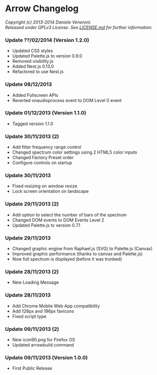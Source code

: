 # Arrow Changelog

_Copyright (c) 2013-2014 Daniele Veneroni._  
_Released under GPLv3 License. See [LICENSE.md](LICENSE.md) for further information._

### Update ??/02/2014 (Version 1.2.0)

* Updated CSS styles
* Updated Palette.js to version 0.9.0
* Removed visibility.js
* Added Nest.js 0.13.0
* Refactored to use Nest.js

### Update 08/12/2013

* Added Fullscreen APIs
* Reverted onaudioprocess event to DOM Level 0 event

### Update 01/12/2013 (Version 1.1.0)

* Tagged version 1.1.0

### Update 30/11/2013 (2)

* Add filter frequency range control
* Changed spectrum color settings using 2 HTML5 color inputs
* Changed Factory Preset order
* Configure controls on startup

### Update 30/11/2013

* Fixed resizing on window resize
* Lock screen orientation on landscape

### Update 29/11/2013 (2)

* Add option to select the number of bars of the spectrum
* Changed DOM events to DOM Events Level 2
* Updated Palette.js to version 0.7.1

### Update 29/11/2013

* Changed graphic engine from Raphael.js (SVG) to Palette.js (Canvas)
* Improved graphic performance (thanks to canvas and Palette.js)
* Now full spectrum is displayed (before it was trunked)

### Update 28/11/2013 (2)

* New Loading Message

### Update 28/11/2013

* Add Chrome Mobile Web App compatibility
* Add 128px and 196px favicons
* Fixed script type

### Update 09/11/2013 (2)

* New icon90.png for Firefox OS
* Updated arrowbuild.command

### Update 09/11/2013 (Version 1.0.0)

* First Public Release
